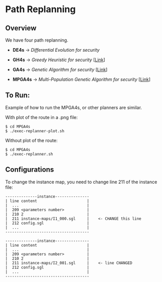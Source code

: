 # Path Replanning

## Overview

We have four path replanning.

* **DE4s** -> *Differential Evolution for security*

* **GH4s** -> *Greedy Heuristic for security* [[Link](http://www.worldscientific.com/doi/abs/10.1142/S0218213017600089)]

* **GA4s** -> *Genetic Algorithm for security* [[Link](http://www.worldscientific.com/doi/abs/10.1142/S0218213017600089)]

* **MPGA4s** ->  *Multi-Population Genetic Algorithm for security* [[Link](http://ieeexplore.ieee.org/document/7372174/)]

## To Run:

Example of how to run the MPGA4s, or other planners are similar.

With plot of the route in a .png file:

```
$ cd MPGA4s
$ ./exec-replanner-plot.sh
```

Without plot of the route:

```
$ cd MPGA4s
$ ./exec-replanner.sh
```

## Configurations

To change the instance map, you need to change line 211 of the instance file:

```
--------------instance---------------
| line content                      |
|  ...                              |
|  209 <parameters number>          |
|  210 2                            |
|  211 instance-maps/I1_000.sgl     |    <- CHANGE this line
|  212 config.sgl                   |
|  ...                              |
-------------------------------------
```

```
--------------instance---------------
| line content                      |
|  ...                              |
|  209 <parameters number>          |
|  210 2                            |
|  211 instance-maps/I2_001.sgl     |    <- line CHANGED
|  212 config.sgl                   |
|  ...                              |
-------------------------------------
```
